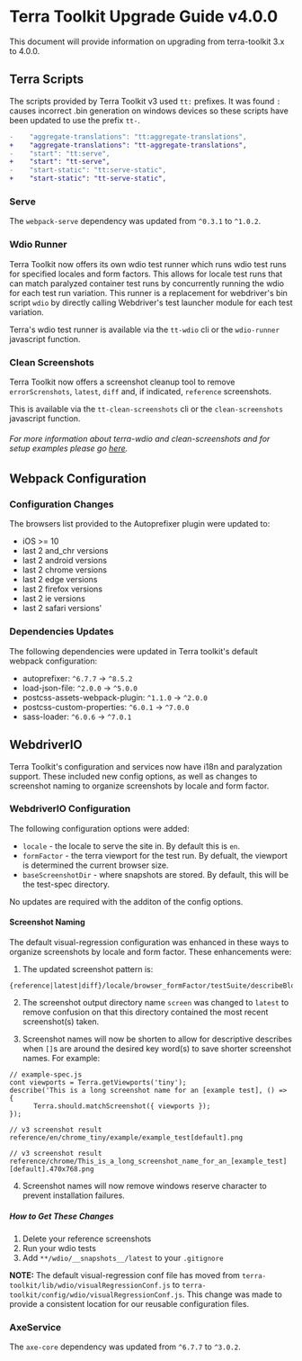 # Terra Toolkit Upgrade Guide v4.0.0
This document will provide information on upgrading from terra-toolkit 3.x to 4.0.0.

## Terra Scripts
The scripts provided by Terra Toolkit v3 used `tt:` prefixes. It was found `:` causes incorrect .bin generation on windows devices so these scripts have been updated to use the prefix `tt-`.
```diff
-    "aggregate-translations": "tt:aggregate-translations",
+    "aggregate-translations": "tt-aggregate-translations",
-    "start": "tt:serve",
+    "start": "tt-serve",
-    "start-static": "tt:serve-static",
+    "start-static": "tt-serve-static",
```
### Serve
The `webpack-serve` dependency was updated from `^0.3.1` to `^1.0.2`.

### Wdio Runner
Terra Toolkit now offers its own wdio test runner which runs wdio test runs for specified locales and form factors. This allows for locale test runs that can match paralyzed container test runs by concurrently running the wdio for each test run variation. This runner is a replacement for webdriver's bin script `wdio` by directly calling Webdriver's test launcher module for each test variation.

Terra's wdio test runner is available via the `tt-wdio` cli or the `wdio-runner` javascript function.

### Clean Screenshots
Terra Toolkit now offers a screenshot cleanup tool to remove `errorScrenshots`, `latest`, `diff` and, if indicated, `reference` screenshots.

This is available via the `tt-clean-screenshots` cli or the `clean-screenshots` javascript function.

###### For more information about terra-wdio and clean-screenshots and for setup examples please go [here](https://github.com/cerner/terra-toolkit/tree/master/scripts/wdio).


## Webpack Configuration
### Configuration Changes
The browsers list provided to the Autoprefixer plugin were updated to:
- iOS >= 10
- last 2 and_chr versions
- last 2 android versions
- last 2 chrome versions
- last 2 edge versions
- last 2 firefox versions
- last 2 ie versions
- last 2 safari versions'

### Dependencies Updates
The following dependencies were updated in Terra toolkit's default webpack configuration:

- autoprefixer: `^6.7.7` -> `^8.5.2`
- load-json-file: `^2.0.0` -> `^5.0.0`
- postcss-assets-webpack-plugin: `^1.1.0` -> `^2.0.0`
- postcss-custom-properties: `^6.0.1` -> `^7.0.0`
- sass-loader: `^6.0.6` -> `^7.0.1`




## WebdriverIO
Terra Toolkit's configuration and services now have i18n and paralyzation support. These included new config options, as well as changes to screenshot naming to organize screenshots by locale and form factor.

### WebdriverIO Configuration
The following configuration options were added:
- `locale` - the locale to serve the site in. By default this is `en`.
- `formFactor` - the terra viewport for the test run. By defualt, the viewport is determined the current browser size.
- `baseScreenshotDir` - where snapshots are stored. By default, this will be the test-spec directory.

No updates are required with the additon of the config options.

#### Screenshot Naming
The default visual-regression configuration was enhanced in these ways to organize screenshots by locale and form factor. These enhancements were:

1) The updated screenshot pattern is:

```
{reference|latest|diff}/locale/browser_formFactor/testSuite/describeBlockTitle[screenshotName].png
```

2. The screenshot output directory name `screen` was changed to `latest` to remove confusion on that this directory contained the most recent screenshot(s) taken.

3. Screenshot names will now be shorten to allow for descriptive describes when `[]`s are around the desired key word(s) to save shorter screenshot names. For example:
```
// example-spec.js
cont viewports = Terra.getViewports('tiny');
describe('This is a long screenshot name for an [example test], () => {
      Terra.should.matchScreenshot({ viewports });
});

// v3 screenshot result
reference/en/chrome_tiny/example/example_test[default].png

// v3 screenshot result
reference/chrome/This_is_a_long_screenshot_name_for_an_[example_test][default].470x768.png
```

4. Screenshot names will now remove windows reserve character to prevent installation failures.

##### How to Get These Changes
1. Delete your reference screenshots
2. Run your wdio tests
3. Add `**/wdio/__snapshots__/latest` to your `.gitignore`

**NOTE:** The default visual-regression conf file has moved from `terra-toolkit/lib/wdio/visualRegressionConf.js` to `terra-toolkit/config/wdio/visualRegressionConf.js`. This change was made to provide a consistent location for our reusable configuration files.

### AxeService
The `axe-core` dependency was updated from `^6.7.7` to `^3.0.2`.
